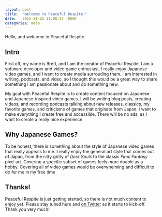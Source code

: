 ```yaml
---
layout: post
title:  "Welcome to Peaceful Respite!"
date:   2015-11-22 11:00:17 -0800
categories: meta
---
```


Hello, and welcome to Peaceful Respite.

## Intro

First off, my name is Brett, and I am the creator of Peaceful Respite. I
am a software developer and video game enthusiast. I really enjoy
Japanese video games, and I want to create media surrouding them. I am
interested in writing, podcasts, and video, so I thought this would be a
great way to share something I am passionate about and do something new.

My goal with Peaceful Respite is to create content focused on Japanese
and Japanese-inspired video games. I will be writing blog posts,
creating videos, and recording podcasts talking about new releases,
classics, my favorite games, and criticisms of games that originate from
Japan. I want to make everything I create free and accessible. There
will be no ads, as I want to create a really nice experience.

## Why Japanese Games?

To be honest, there is something about the style of Japanese video games
that really appeals to me. I really enjoy the general art style that
comes out of Japan, from the nitty gritty of _Dark Souls_ to the classic
_Final Fantasy_ pixel art. Covering a specific subset of games feels
more doable as a hobby. Covering all of video games would be
overwhelming and difficult to do for me in my free time

## Thanks!

Peaceful Respite is just getting started, so there is not much content
to enjoy yet. Please stay tuned here and [on
Twitter](https://twitter.com/peacefulrespite) as it starts to kick-off.
Thank you very much!
